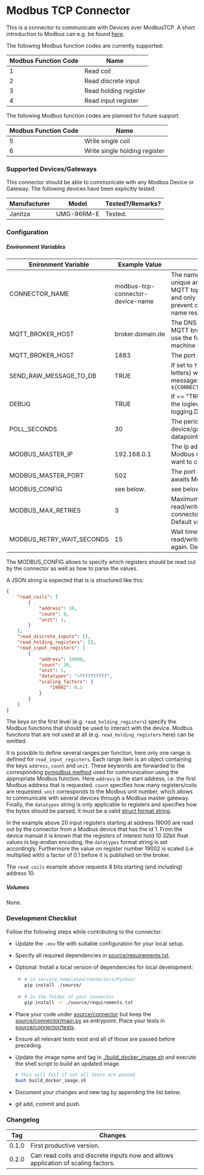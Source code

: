 # Modbus TCP Connector

This is a connector to communicate with Devices over ModbusTCP. A short introduction to Modbus can e.g. be found [here](https://www.csimn.com/CSI_pages/Modbus101.html).

The following Modbus function codes are currently supported:

| Modbus Function Code | Name                  |
| -------------------- | --------------------- |
| 1                    | Read coil             |
| 2                    | Read discrete input   |
| 3                    | Read holding register |
| 4                    | Read input register   |

The following Modbus function codes are planned for future support:

| Modbus Function Code | Name                          |
| -------------------- | ----------------------------- |
| 5                    | Write single coil             |
| 6                    | Write single holding register |



### Supported Devices/Gateways

This connector should be able to communicate with any Modbus Device or Gateway. The following devices have been explicitly tested:

| Manufacturer | Model      | Tested?/Remarks? |
| ------------ | ---------- | ---------------- |
| Janitza      | UMG-96RM-E | Tested.          |



### Configuration

##### Environment Variables

| Enironment Variable       | Example  Value                   | Usage/Remarks                                                |
| ------------------------- | -------------------------------- | ------------------------------------------------------------ |
| CONNECTOR_NAME            | modbus-tcp-connector-device-name | The name of the connector. Must be unique and is used to compute the MQTT topics. Use all lowercase chars and only dashes for separation to prevent clashes with Dockers internal name resolution system. |
| MQTT_BROKER_HOST          | broker.domain.de                 | The DNS name or IP address of the MQTT broker. `localhost` will not work, use the full DNS name of the host machine instead. |
| MQTT_BROKER_HOST          | 1883                             | The port of the MQTT broker.                                 |
| SEND_RAW_MESSAGE_TO_DB    | TRUE                             | If set to `TRUE` (that is a string of capital letters) will publish all received raw messages on topic `${CONNECTOR_NAME}/raw_message_to_db` |
| DEBUG                     | TRUE                             | If == "TRUE" (i.e. the string) will set the loglevel of the connector the logging.DEBUG. Else is logging.INFO. |
| POLL_SECONDS              | 30                               | The period of polling the Modbus device/gateway for sensor datapoints. |
| MODBUS_MASTER_IP          | 192.168.0.1                      | The ip adress or DNS name of the Modbus master device which we want to connect to. |
| MODBUS_MASTER_PORT        | 502                              | The port on which  the master device awaits Modbus communication. |
| MODBUS_CONFIG             | see below.                       | see below.                                                   |
| MODBUS_MAX_RETRIES        | 3                                | Maximum number of retrying a failed read/write operation before the connector shuts down with an error. Default value is 3. |
| MODBUS_RETRY_WAIT_SECONDS | 15                               | Wait time in seconds after a failed read/write operation before trying again. Defaults to 15 seconds. |

The MODBUS_CONFIG allows to specify which registers should be read out by the connector as well as how to parse the values.

A JSON string is expected that is is structured like this:

```json
{
    "read_coils": [
        {
            "address": 10,
            "count": 8,
            "unit": 1,
        }
    ],
    "read_discrete_inputs": [],
    "read_holding_registers": [],
    "read_input_registers": [
        {
            "address": 19000,
            "count": 20,
            "unit": 1,
            "datatypes": ">ffffffffff",
            "scaling_factors": {
                "19002": 0.1
            }
        }
    ]
}
```

The keys on the first level (e.g. `read_holding_registers`) specify the Modbus functions that should be used to interact with the device. Modbus functions that are not used at all (e.g. `read_holding_registers`  here) can be omitted.

It is possible to define several ranges per function, here only one range is defined for `read_input_registers`. Each range item is an object containing the keys `address`, `count` and `unit`. These keywords are forwarded to the corresponding [pymodbus method](https://pymodbus.readthedocs.io/en/latest/source/library/pymodbus.client.html) used for communication using the appropriate Modbus function. Here `address` is the start address, i.e. the first Modbus address that is requested. `count` specifies how many registers/coils are requested. `unit` corresponds to the Modbus unit number, which allows to communicate with several devices through a Modbus master gateway. Finally, the `datatypes` string is only applicable to registers and specifies how the bytes should be parsed, it must be a valid [struct format string](https://docs.python.org/3/library/struct.html#format-strings).

In the example above 20 input registers starting at address 19000 are read out by the connector from a Modbus device that has the id 1. From the device manual it is known that the registers of interest hold 10 32bit float values in big-endian encoding, the `datatypes` format string is set accordingly. Furthermore the value on register number 19002 is scaled (i.e. multiplied with) a factor of 0.1 before it is published on the broker. 

The `read_coils` example above requests 8 bits starting (and including) address 10.

##### Volumes

None.



### Development Checklist

Follow the following steps while contributing to the connector:

* Update the `.env` file with suitable configuration for your local setup.

* Specify all required dependencies in [source/requirements.txt](source/requirements.txt).

* Optional: Install a local version of dependencies for local development:

  * ```bash
    # in service_templates/connectors/Python/
    pip install ./source/
    ```

  * ```bash
    # in the folder of your connector
    pip install -r ./source/requirements.txt
    ```

* Place your code under [source/connector](./source/connector) but keep the [source/connector/main.py](./source/connector/main.py) as entrypoint. Place your tests in [source/connector/tests](./source/connector/tests).

* Ensure all relevant tests exist and all of those are passed before preceding. 

* Update the image name and tag in  [./build_docker_image.sh](./build_docker_image.sh) and execute the shell script to build an updated image. 

  ```bash
  # This will fail if not all tests are passed.
  bash build_docker_image.sh
  ```

* Document your changes and new tag by appending the list below.

* git add, commit and push.



### Changelog

| Tag   | Changes                                                      |
| ----- | ------------------------------------------------------------ |
| 0.1.0 | First productive version.                                    |
| 0.2.0 | Can read coils and discrete inputs now and allows application of scaling factors. |